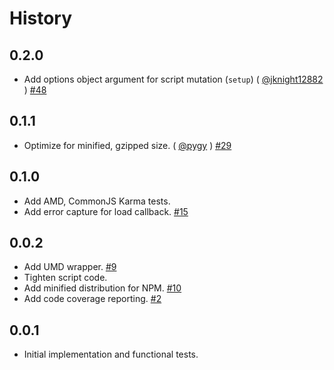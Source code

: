 History
=======

## 0.2.0

* Add options object argument for script mutation (`setup`) ( [@jknight12882][] )
  [#48](https://github.com/walmartlabs/little-loader/issues/48)

## 0.1.1

* Optimize for minified, gzipped size. ( [@pygy][] )
  [#29](https://github.com/walmartlabs/little-loader/issues/29)

## 0.1.0

* Add AMD, CommonJS Karma tests.
* Add error capture for load callback.
  [#15](https://github.com/walmartlabs/little-loader/issues/15)

## 0.0.2

* Add UMD wrapper.
  [#9](https://github.com/walmartlabs/little-loader/issues/9)
* Tighten script code.
* Add minified distribution for NPM.
  [#10](https://github.com/walmartlabs/little-loader/issues/10)
* Add code coverage reporting.
  [#2](https://github.com/walmartlabs/little-loader/issues/2)

## 0.0.1

* Initial implementation and functional tests.

[@jknight12882]: https://github.com/jknight12882
[@pygy]: https://github.com/pygy
[@ryan-roemer]: https://github.com/ryan-roemer
